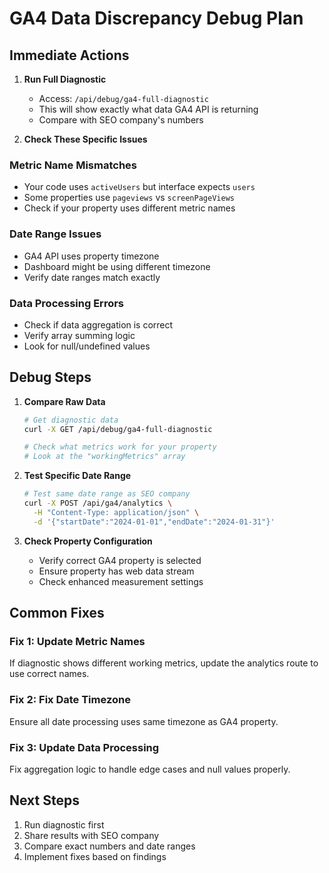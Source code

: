 # GA4 Data Discrepancy Debug Plan

## Immediate Actions

1. **Run Full Diagnostic**
   - Access: `/api/debug/ga4-full-diagnostic`
   - This will show exactly what data GA4 API is returning
   - Compare with SEO company's numbers

2. **Check These Specific Issues**

### Metric Name Mismatches
- Your code uses `activeUsers` but interface expects `users`
- Some properties use `pageviews` vs `screenPageViews`
- Check if your property uses different metric names

### Date Range Issues
- GA4 API uses property timezone
- Dashboard might be using different timezone
- Verify date ranges match exactly

### Data Processing Errors
- Check if data aggregation is correct
- Verify array summing logic
- Look for null/undefined values

## Debug Steps

1. **Compare Raw Data**
   ```bash
   # Get diagnostic data
   curl -X GET /api/debug/ga4-full-diagnostic
   
   # Check what metrics work for your property
   # Look at the "workingMetrics" array
   ```

2. **Test Specific Date Range**
   ```bash
   # Test same date range as SEO company
   curl -X POST /api/ga4/analytics \
     -H "Content-Type: application/json" \
     -d '{"startDate":"2024-01-01","endDate":"2024-01-31"}'
   ```

3. **Check Property Configuration**
   - Verify correct GA4 property is selected
   - Ensure property has web data stream
   - Check enhanced measurement settings

## Common Fixes

### Fix 1: Update Metric Names
If diagnostic shows different working metrics, update the analytics route to use correct names.

### Fix 2: Fix Date Timezone
Ensure all date processing uses same timezone as GA4 property.

### Fix 3: Update Data Processing
Fix aggregation logic to handle edge cases and null values properly.

## Next Steps

1. Run diagnostic first
2. Share results with SEO company
3. Compare exact numbers and date ranges
4. Implement fixes based on findings